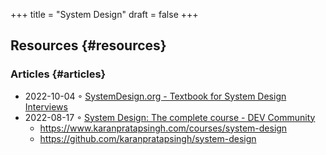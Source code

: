 +++
title = "System Design"
draft = false
+++

## Resources {#resources}


### Articles {#articles}

-   2022-10-04 ◦ [SystemDesign.org - Textbook for System Design Interviews](https://docs.google.com/document/d/1pOarvQbjzLd9tz5ZuxktyrYsZ41mbWba5_LUeFj65lI/edit?usp=embed_facebook&usp=embed_facebook&usp=embed_facebook&usp=embed_facebook)
-   2022-08-17 ◦ [System Design: The complete course - DEV Community](https://dev.to/karanpratapsingh/system-design-the-complete-course-10fo)
    -   <https://www.karanpratapsingh.com/courses/system-design>
    -   <https://github.com/karanpratapsingh/system-design>